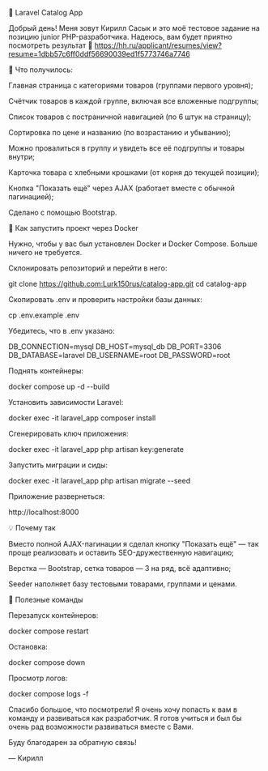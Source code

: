 💛 Laravel Catalog App

Добрый день! Меня зовут Кирилл Сасык и это моё тестовое задание на позицию junior PHP-разработчика.
Надеюсь, вам будет приятно посмотреть результат 🙏
https://hh.ru/applicant/resumes/view?resume=1dbb57c6ff0ddf56690039ed1f5773746a7746

🚀 Что получилось:

Главная страница с категориями товаров (группами первого уровня);

Счётчик товаров в каждой группе, включая все вложенные подгруппы;

Список товаров с постраничной навигацией (по 6 штук на страницу);

Сортировка по цене и названию (по возрастанию и убыванию);

Можно провалиться в группу и увидеть все её подгруппы и товары внутри;

Карточка товара с хлебными крошками (от корня до текущей позиции);

Кнопка "Показать ещё" через AJAX (работает вместе с обычной пагинацией);

Сделано с помощью Bootstrap.

🐳 Как запустить проект через Docker

Нужно, чтобы у вас был установлен Docker и Docker Compose. Больше ничего не требуется.

Склонировать репозиторий и перейти в него:

git clone https://github.com:Lurk150rus/catalog-app.git
cd catalog-app

Скопировать .env и проверить настройки базы данных:

cp .env.example .env

Убедитесь, что в .env указано:

DB_CONNECTION=mysql
DB_HOST=mysql_db
DB_PORT=3306
DB_DATABASE=laravel
DB_USERNAME=root
DB_PASSWORD=root

Поднять контейнеры:

docker compose up -d --build

Установить зависимости Laravel:

docker exec -it laravel_app composer install

Сгенерировать ключ приложения:

docker exec -it laravel_app php artisan key:generate

Запустить миграции и сиды:

docker exec -it laravel_app php artisan migrate --seed

Приложение развернеться:

http://localhost:8000

💡 Почему так

Вместо полной AJAX-пагинации я сделал кнопку "Показать ещё" — так проще реализовать и оставить SEO-дружественную навигацию;

Верстка — Bootstrap, сетка товаров — 3 на ряд, всё адаптивно;

Seeder наполняет базу тестовыми товарами, группами и ценами.

🔧 Полезные команды

Перезапуск контейнеров:

docker compose restart

Остановка:

docker compose down

Просмотр логов:

docker compose logs -f


Спасибо большое, что посмотрели! Я очень хочу попасть к вам в команду и развиваться как разработчик. Я готов учиться и был бы очень рад возможности развиваться вместе с Вами.

Буду благодарен за обратную связь!

— Кирилл
